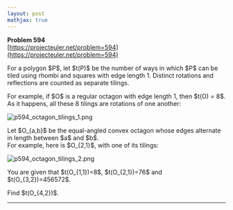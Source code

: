 ```yaml
---
layout: post
mathjax: true
---
```

**Problem 594**  
[https://projecteuler.net/problem=594](https://projecteuler.net/problem=594)

<p>
For a polygon $P$, let $t(P)$ be the number of ways in which $P$ can be tiled using rhombi and squares with edge length 1. Distinct rotations and reflections are counted as separate tilings.
</p>
<p>
For example, if $O$ is a regular octagon with edge length 1, then $t(O) = 8$. As it happens, all these 8 tilings are rotations of one another:
</p>
<div class="center">
<img src="project/images/p594_octagon_tilings_1.png" alt="p594_octagon_tilings_1.png" />
</div>
<p>
Let $O_{a,b}$ be the equal-angled convex octagon whose edges alternate in length between $a$ and $b$.
<br />
For example, here is $O_{2,1}$, with one of its tilings:
</p>
<div class="center">
<img src="project/images/p594_octagon_tilings_2.png" alt="p594_octagon_tilings_2.png" />
</div>

<p>
You are given that $t(O_{1,1})=8$, $t(O_{2,1})=76$ and $t(O_{3,2})=456572$.
</p>
<p>
Find $t(O_{4,2})$.
</p>

---
